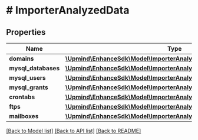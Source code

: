 # # ImporterAnalyzedData

## Properties

Name | Type | Description | Notes
------------ | ------------- | ------------- | -------------
**domains** | [**\Upmind\EnhanceSdk\Model\ImporterAnalyzedDataDomainsInner[]**](ImporterAnalyzedDataDomainsInner.md) |  |
**mysql_databases** | [**\Upmind\EnhanceSdk\Model\ImporterAnalyzedDataMysqlDatabasesInner[]**](ImporterAnalyzedDataMysqlDatabasesInner.md) |  | [optional]
**mysql_users** | [**\Upmind\EnhanceSdk\Model\ImporterAnalyzedDataMysqlUsersInner[]**](ImporterAnalyzedDataMysqlUsersInner.md) |  | [optional]
**mysql_grants** | [**\Upmind\EnhanceSdk\Model\ImporterAnalyzedDataMysqlGrantsInner[]**](ImporterAnalyzedDataMysqlGrantsInner.md) |  | [optional]
**crontabs** | [**\Upmind\EnhanceSdk\Model\ImporterAnalyzedDataCrontabsInner[]**](ImporterAnalyzedDataCrontabsInner.md) |  | [optional]
**ftps** | [**\Upmind\EnhanceSdk\Model\ImporterAnalyzedDataFtpsInner[]**](ImporterAnalyzedDataFtpsInner.md) |  | [optional]
**mailboxes** | [**\Upmind\EnhanceSdk\Model\ImporterAnalyzedDataMailboxesInner[]**](ImporterAnalyzedDataMailboxesInner.md) |  | [optional]

[[Back to Model list]](../../README.md#models) [[Back to API list]](../../README.md#endpoints) [[Back to README]](../../README.md)
